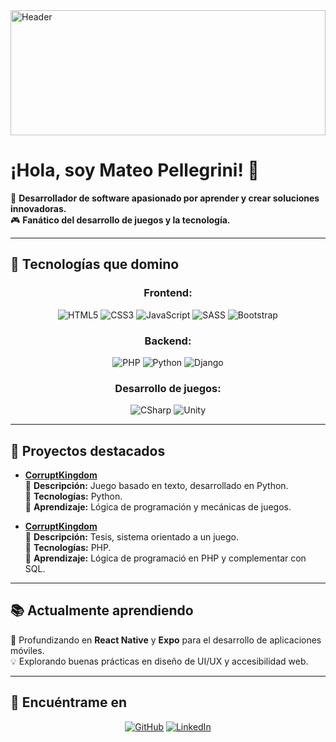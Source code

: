 <img src="https://raw.githubusercontent.com/PellegriniM/PellegriniM/main/Banner.webp" alt="Header" width="100%" style="height: 200px;">

# ¡Hola, soy Mateo Pellegrini! 👋

🚀 **Desarrollador de software apasionado por aprender y crear soluciones innovadoras.**  
🎮 **Fanático del desarrollo de juegos y la tecnología.**  

---

## 🚀 Tecnologías que domino
<div align="center">
  
### Frontend:
![HTML5](https://img.shields.io/badge/HTML5-E34F26?style=for-the-badge&logo=html5&logoColor=white)
![CSS3](https://img.shields.io/badge/CSS3-1572B6?style=for-the-badge&logo=css3&logoColor=white)
![JavaScript](https://img.shields.io/badge/JavaScript-F7DF1E?style=for-the-badge&logo=javascript&logoColor=black)
![SASS](https://img.shields.io/badge/SASS-CC6699?style=for-the-badge&logo=sass&logoColor=white)
![Bootstrap](https://img.shields.io/badge/Bootstrap-7952B3?style=for-the-badge&logo=bootstrap&logoColor=white)

### Backend:
![PHP](https://img.shields.io/badge/PHP-777BB4?style=for-the-badge&logo=php&logoColor=white)
![Python](https://img.shields.io/badge/Python-3776AB?style=for-the-badge&logo=python&logoColor=white)
![Django](https://img.shields.io/badge/Django-092E20?style=for-the-badge&logo=django&logoColor=white)

### Desarrollo de juegos:
![CSharp](https://img.shields.io/badge/C%23-239120?style=for-the-badge&logo=c-sharp&logoColor=white)
![Unity](https://img.shields.io/badge/Unity-000000?style=for-the-badge&logo=unity&logoColor=white)

</div>

---

## 💼 Proyectos destacados

- **[CorruptKingdom](https://github.com/PellegriniM/ProyectoIngPython)**  
  📝 **Descripción:** Juego basado en texto, desarrollado en Python.  
  🚀 **Tecnologías:** Python.  
  🌟 **Aprendizaje:** Lógica de programación y mecánicas de juegos.

- **[CorruptKingdom](https://github.com/MateoPellegrini/KnightBlade)**  
  📝 **Descripción:** Tesis, sistema orientado a un juego.  
  🚀 **Tecnologías:** PHP.  
  🌟 **Aprendizaje:** Lógica de programació en PHP y complementar con SQL.

---

## 📚 Actualmente aprendiendo

🎯 Profundizando en **React Native** y **Expo** para el desarrollo de aplicaciones móviles.  
💡 Explorando buenas prácticas en diseño de UI/UX y accesibilidad web.

---

## 📣 Encuéntrame en

<p align="center">
  <a href="https://github.com/MateoPellegrini"><img src="https://img.shields.io/badge/GitHub-181717?style=for-the-badge&logo=github&logoColor=white" alt="GitHub"></a>
  <a href="https://linkedin.com/in/mateopellegrini"><img src="https://img.shields.io/badge/LinkedIn-0077B5?style=for-the-badge&logo=linkedin&logoColor=white" alt="LinkedIn"></a>
</p>
